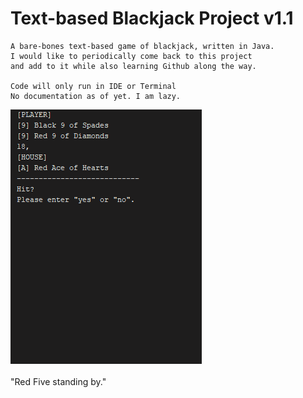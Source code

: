 # Text-based Blackjack Project v1.1
    A bare-bones text-based game of blackjack, written in Java.
    I would like to periodically come back to this project
    and add to it while also learning Github along the way.

    Code will only run in IDE or Terminal
    No documentation as of yet. I am lazy.

![](BlackJackOutputGif.gif)
<br/>
<br/>"Red Five standing by."